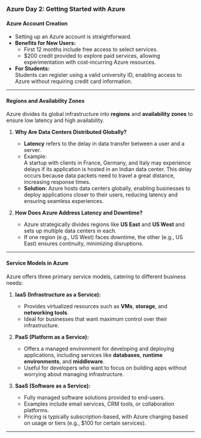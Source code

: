 
### **Azure Day 2: Getting Started with Azure**

#### **Azure Account Creation**
- Setting up an Azure account is straightforward.  
- **Benefits for New Users:**
  - First 12 months include free access to select services.
  - $200 credit provided to explore paid services, allowing experimentation with cost-incurring Azure resources.
- **For Students:**  
  Students can register using a valid university ID, enabling access to Azure without requiring credit card information.

---

#### **Regions and Availability Zones**
Azure divides its global infrastructure into **regions** and **availability zones** to ensure low latency and high availability.  

1. **Why Are Data Centers Distributed Globally?**  
   - **Latency** refers to the delay in data transfer between a user and a server.  
   - Example:  
     A startup with clients in France, Germany, and Italy may experience delays if its application is hosted in an Indian data center. This delay occurs because data packets need to travel a great distance, increasing response times.  
   - **Solution:** Azure hosts data centers globally, enabling businesses to deploy applications closer to their users, reducing latency and ensuring seamless experiences.

2. **How Does Azure Address Latency and Downtime?**  
   - Azure strategically divides regions like **US East** and **US West** and sets up multiple data centers in each.  
   - If one region (e.g., US West) faces downtime, the other (e.g., US East) ensures continuity, minimizing disruptions.

---

#### **Service Models in Azure**
Azure offers three primary service models, catering to different business needs:  

1. **IaaS (Infrastructure as a Service):**  
   - Provides virtualized resources such as **VMs**, **storage**, and **networking tools**.  
   - Ideal for businesses that want maximum control over their infrastructure.  

2. **PaaS (Platform as a Service):**  
   - Offers a managed environment for developing and deploying applications, including services like **databases**, **runtime environments**, and **middleware**.  
   - Useful for developers who want to focus on building apps without worrying about managing infrastructure.  

3. **SaaS (Software as a Service):**  
   - Fully managed software solutions provided to end-users.  
   - Examples include email services, CRM tools, or collaboration platforms.  
   - Pricing is typically subscription-based, with Azure charging based on usage or tiers (e.g., $100 for certain services).  

---

